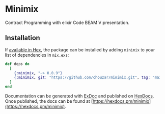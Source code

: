 # Minimix

Contract Programming with elixir Code BEAM V presentation.

## Installation

If [available in Hex](https://hex.pm/docs/publish), the package can be installed
by adding `minimix` to your list of dependencies in `mix.exs`:

```elixir
def deps do
  [
    {:minimix, "~> 0.0.9"}
    {:minimix, git: "https://github.com/chouzar/minimix.git", tag: "main"}
  ]
end
```

Documentation can be generated with [ExDoc](https://github.com/elixir-lang/ex_doc)
and published on [HexDocs](https://hexdocs.pm). Once published, the docs can
be found at [https://hexdocs.pm/minimix](https://hexdocs.pm/minimix).

